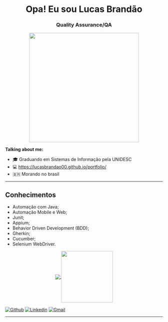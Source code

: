 <h1 align="center"> Opa! Eu sou Lucas Brandão</h1>
<h3 align="center">Quality Assurance/QA</h3>

<p align="center">
  <img src="https://tenor.com/view/coding-gif-18657810" width="350">
</p>

**Talking about me:**

- 🎓 Graduando em Sistemas de Informação pela UNIDESC
- 💻 https://lucasbrandao00.github.io/portfolio/
- 🇧🇷 Morando no brasil

---
## Conhecimentos

- Automação com Java;
- Automação Mobile e Web;
- Junit;
- Appium;
- Behavior Driven Development (BDD);
- Gherkin;
- Cucumber;
- Selenium WebDriver.


<p align="center">
  <a href="https://github.com/Lucasbrandao00/Lucasbrandao00">
    <img
      align="center"
      src="https://github-readme-stats.vercel.app/api/top-langs/?username=Lucasbrandao00&layout=compact&theme=dracula"
    />
  </a>
  <a href="https://github.com/Lucasbrandao00/github-readme-stats">
    <img
      align="center"
      height="165"
      src="https://github-readme-stats.vercel.app/api?username=Lucasbrandao00&show_icons=true&theme=dracula"
    />
  </a>
</p>

[![Github](https://img.shields.io/badge/-Github-000?style=flat-square&logo=Github&logoColor=white)](https://github.com/Lucasbrandao00)
[![Linkedin](https://img.shields.io/badge/-LinkedIn-blue?style=flat-square&logo=Linkedin&logoColor=white)](https://www.linkedin.com/in/lucas-brand%C3%A3o-164657181/)
[![Gmail](http://img.shields.io/badge/-Gmail-8e24aa?style=flat-square&logo=Gmail&logoColor=white)](mailto:lucasbran48@gmail.com)

---




